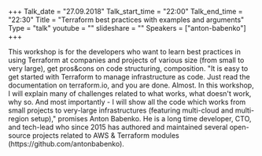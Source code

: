+++
Talk_date = "27.09.2018"
Talk_start_time = "22:00"
Talk_end_time = "22:30"
Title = "Terraform best practices with examples and arguments"
Type = "talk"
youtube = ""
slideshare = ""
Speakers = ["anton-babenko"]
+++

<p>This workshop is for the developers who want to learn best practices in using Terraform at companies and projects of various size (from small to very large), get pros&cons on code structuring, composition. "It is easy to get started with Terraform to manage infrastructure as code. Just read the documentation on terraform.io, and you are done. Almost. In this workshop, I will explain many of challenges related to what works, what doesn't work, why so. And most importantly - I will show all the code which works from small projects to very-large infrastructures (featuring multi-cloud and multi-region setup)," promises Anton Babenko. He is a long time developer, CTO, and tech-lead who since 2015 has authored and maintained several open-source projects related to AWS & Terraform modules (https://github.com/antonbabenko).</p>